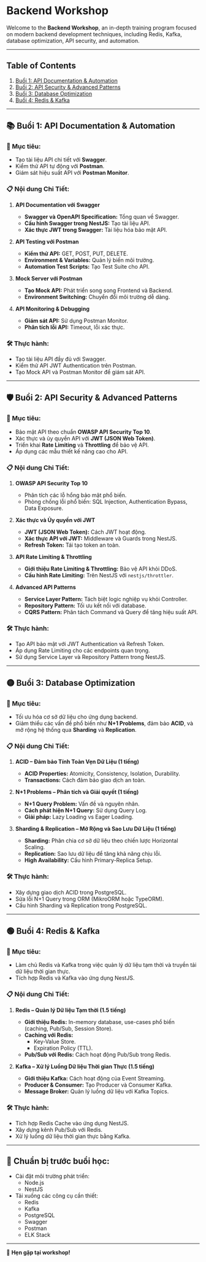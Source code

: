 # Backend Workshop

Welcome to the **Backend Workshop**, an in-depth training program focused on modern backend development techniques, including Redis, Kafka, database optimization, API security, and automation.

---

## Table of Contents

1. [Buổi 1: API Documentation & Automation](#buổi-1-api-documentation--automation)
2. [Buổi 2: API Security & Advanced Patterns](#buổi-2-api-security--advanced-patterns)
3. [Buổi 3: Database Optimization](#buổi-3-database-optimization)
4. [Buổi 4: Redis & Kafka](#buổi-4-redis--kafka)

---

## 📚 Buổi 1: API Documentation & Automation

### 🎯 Mục tiêu:
- Tạo tài liệu API chi tiết với **Swagger**.
- Kiểm thử API tự động với **Postman**.
- Giám sát hiệu suất API với **Postman Monitor**.

### 📋 Nội dung Chi Tiết:

1. **API Documentation với Swagger**
   - **Swagger và OpenAPI Specification:** Tổng quan về Swagger.
   - **Cấu hình Swagger trong NestJS:** Tạo tài liệu API.
   - **Xác thực JWT trong Swagger:** Tài liệu hóa bảo mật API.

2. **API Testing với Postman**
   - **Kiểm thử API:** GET, POST, PUT, DELETE.
   - **Environment & Variables:** Quản lý biến môi trường.
   - **Automation Test Scripts:** Tạo Test Suite cho API.

3. **Mock Server với Postman**
   - **Tạo Mock API:** Phát triển song song Frontend và Backend.
   - **Environment Switching:** Chuyển đổi môi trường dễ dàng.

4. **API Monitoring & Debugging**
   - **Giám sát API:** Sử dụng Postman Monitor.
   - **Phân tích lỗi API:** Timeout, lỗi xác thực.

### 🛠️ Thực hành:
- Tạo tài liệu API đầy đủ với Swagger.
- Kiểm thử API JWT Authentication trên Postman.
- Tạo Mock API và Postman Monitor để giám sát API.

---

## 🛡️ Buổi 2: API Security & Advanced Patterns

### 🎯 Mục tiêu:
- Bảo mật API theo chuẩn **OWASP API Security Top 10**.
- Xác thực và ủy quyền API với **JWT (JSON Web Token)**.
- Triển khai **Rate Limiting** và **Throttling** để bảo vệ API.
- Áp dụng các mẫu thiết kế nâng cao cho API.

### 📋 Nội dung Chi Tiết:

1. **OWASP API Security Top 10**
   - Phân tích các lỗ hổng bảo mật phổ biến.
   - Phòng chống lỗi phổ biến: SQL Injection, Authentication Bypass, Data Exposure.

2. **Xác thực và Ủy quyền với JWT**
   - **JWT (JSON Web Token):** Cách JWT hoạt động.
   - **Xác thực API với JWT:** Middleware và Guards trong NestJS.
   - **Refresh Token:** Tái tạo token an toàn.

3. **API Rate Limiting & Throttling**
   - **Giới thiệu Rate Limiting & Throttling:** Bảo vệ API khỏi DDoS.
   - **Cấu hình Rate Limiting:** Trên NestJS với `nestjs/throttler`.

4. **Advanced API Patterns**
   - **Service Layer Pattern:** Tách biệt logic nghiệp vụ khỏi Controller.
   - **Repository Pattern:** Tối ưu kết nối với database.
   - **CQRS Pattern:** Phân tách Command và Query để tăng hiệu suất API.

### 🛠️ Thực hành:
- Tạo API bảo mật với JWT Authentication và Refresh Token.
- Áp dụng Rate Limiting cho các endpoints quan trọng.
- Sử dụng Service Layer và Repository Pattern trong NestJS.

---

## 🟡 Buổi 3: Database Optimization

### 🎯 Mục tiêu:
- Tối ưu hóa cơ sở dữ liệu cho ứng dụng backend.
- Giảm thiểu các vấn đề phổ biến như **N+1 Problems**, đảm bảo **ACID**, và mở rộng hệ thống qua **Sharding** và **Replication**.

### 📋 Nội dung Chi Tiết:

1. **ACID – Đảm bảo Tính Toàn Vẹn Dữ Liệu (1 tiếng)**
   - **ACID Properties:** Atomicity, Consistency, Isolation, Durability.
   - **Transactions:** Cách đảm bảo giao dịch an toàn.

2. **N+1 Problems – Phân tích và Giải quyết (1 tiếng)**
   - **N+1 Query Problem:** Vấn đề và nguyên nhân.
   - **Cách phát hiện N+1 Query:** Sử dụng Query Log.
   - **Giải pháp:** Lazy Loading vs Eager Loading.

3. **Sharding & Replication – Mở Rộng và Sao Lưu Dữ Liệu (1 tiếng)**
   - **Sharding:** Phân chia cơ sở dữ liệu theo chiến lược Horizontal Scaling.
   - **Replication:** Sao lưu dữ liệu để tăng khả năng chịu lỗi.
   - **High Availability:** Cấu hình Primary-Replica Setup.

### 🛠️ Thực hành:
- Xây dựng giao dịch ACID trong PostgreSQL.
- Sửa lỗi N+1 Query trong ORM (MikroORM hoặc TypeORM).
- Cấu hình Sharding và Replication trong PostgreSQL.

---

## 🟢 Buổi 4: Redis & Kafka

### 🎯 Mục tiêu:
- Làm chủ Redis và Kafka trong việc quản lý dữ liệu tạm thời và truyền tải dữ liệu thời gian thực.
- Tích hợp Redis và Kafka vào ứng dụng NestJS.

### 📋 Nội dung Chi Tiết:

1. **Redis – Quản lý Dữ liệu Tạm thời (1.5 tiếng)**
   - **Giới thiệu Redis:** In-memory database, use-cases phổ biến (caching, Pub/Sub, Session Store).
   - **Caching với Redis:**
     - Key-Value Store.
     - Expiration Policy (TTL).
   - **Pub/Sub với Redis:** Cách hoạt động Pub/Sub trong Redis.

2. **Kafka – Xử lý Luồng Dữ liệu Thời gian Thực (1.5 tiếng)**
   - **Giới thiệu Kafka:** Cách hoạt động của Event Streaming.
   - **Producer & Consumer:** Tạo Producer và Consumer Kafka.
   - **Message Broker:** Quản lý luồng dữ liệu với Kafka Topics.

### 🛠️ Thực hành:
- Tích hợp Redis Cache vào ứng dụng NestJS.
- Xây dựng kênh Pub/Sub với Redis.
- Xử lý luồng dữ liệu thời gian thực bằng Kafka.

---

## 📌 Chuẩn bị trước buổi học:
- Cài đặt môi trường phát triển:
  - Node.js
  - NestJS
- Tải xuống các công cụ cần thiết:
  - Redis
  - Kafka
  - PostgreSQL
  - Swagger
  - Postman
  - ELK Stack

---

🎉 **Hẹn gặp tại workshop!**